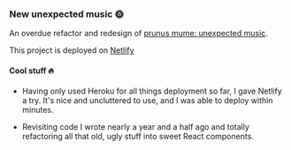 ### New unexpected music 🌞

An overdue refactor and redesign of [prunus mume: unexpected music](https://github.com/charlielafosse/prunus-mume-unexpected-music).

This project is deployed on [Netlify](https://serene-einstein-392a36.netlify.com/)

#### Cool stuff 🔥

- Having only used Heroku for all things deployment so far, I gave Netlify a try. It's nice and uncluttered to use, and I was able to deploy within minutes.

- Revisiting code I wrote nearly a year and a half ago and totally refactoring all that old, ugly stuff into sweet React components.
